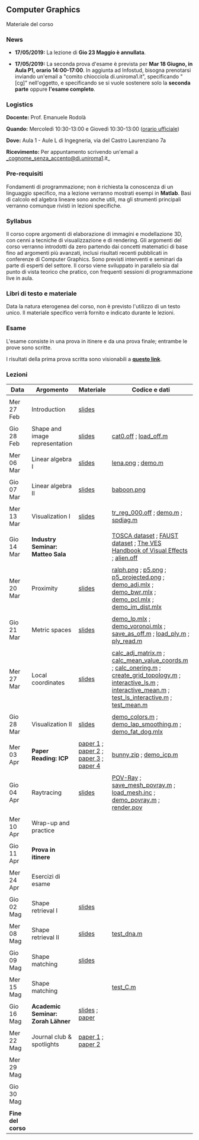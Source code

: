 ## Computer Graphics

Materiale del corso

### News

- **17/05/2019:** La lezione di **Gio 23 Maggio è annullata**.

- **17/05/2019:** La seconda prova d'esame è prevista per **Mar 18 Giugno, in Aula P1, orario 14:00-17:00**. In aggiunta ad Infostud, bisogna prenotarsi inviando un'email a "comito chiocciola di.uniroma1.it", specificando "[cg]" nell'oggetto, e specificando se si vuole sostenere solo la **seconda parte** oppure **l'esame completo**.

### Logistics

**Docente:** Prof. Emanuele Rodolà

**Quando:** Mercoledì 10:30-13:00 e Giovedì 10:30-13:00 ([orario ufficiale](https://www.studiareinformatica.uniroma1.it/laurea/orario-lezioni))

**Dove:** Aula 1 - Aule L di Ingegneria, via del Castro Laurenziano 7a

**Ricevimento:** Per appuntamento scrivendo un'email a _cognome_senza_accento@di.uniroma1.it_

### Pre-requisiti

Fondamenti di programmazione; non è richiesta la conoscenza di un linguaggio specifico, ma a lezione verranno mostrati esempi in  **Matlab**. Basi di calcolo ed algebra lineare sono anche utili, ma gli strumenti principali verranno comunque rivisti in lezioni specifiche.

### Syllabus

Il corso copre argomenti di elaborazione di immagini e modellazione 3D, con cenni a tecniche di visualizzazione e di rendering. Gli argomenti del corso verranno introdotti da zero partendo dai concetti matematici di base fino ad argomenti più avanzati, inclusi risultati recenti pubblicati in conferenze di Computer Graphics. Sono previsti interventi e seminari da parte di esperti del settore. Il corso viene sviluppato in parallelo sia dal punto di vista teorico che pratico, con frequenti sessioni di programmazione live in aula.

### Libri di testo e materiale

Data la natura eterogenea del corso, non è previsto l'utilizzo di un testo unico. Il materiale specifico verrà fornito e indicato durante le lezioni.

### Esame

L'esame consiste in una prova in itinere e da una prova finale; entrambe le prove sono scritte. 

I risultati della prima prova scritta sono visionabili a [**questo link**](https://github.com/erodola/CG-s2-2019/raw/master/Esame_11_04_2019.pdf).

### Lezioni

**Data** | **Argomento** | **Materiale** | **Codice e dati**
------------ | ------------- | ------------ | ------------
| | |
Mer 27 Feb | Introduction | [slides](https://github.com/erodola/CG-s2-2019/raw/master/01_intro/01-intro.pdf) | 
| | |
Gio 28 Feb | Shape and image representation | [slides](https://github.com/erodola/CG-s2-2019/raw/master/02_repr/02-repr.pdf) | [cat0.off](https://github.com/erodola/CG-s2-2019/raw/master/02_repr/code/cat0.off) ; [load_off.m](https://github.com/erodola/CG-s2-2019/raw/master/02_repr/code/load_off.m)
| | |
Mer 06 Mar | Linear algebra I | [slides](https://github.com/erodola/CG-s2-2019/raw/master/03_linalg/03-linalg.pdf) | [lena.png](https://github.com/erodola/CG-s2-2019/raw/master/03_linalg/lena.png) ; [demo.m](https://github.com/erodola/CG-s2-2019/raw/master/03_linalg/demo.m)
| | |
Gio 07 Mar | Linear algebra II | [slides](https://github.com/erodola/CG-s2-2019/raw/master/04_linalg2/04-linalg2.pdf) | [baboon.png](https://github.com/erodola/CG-s2-2019/raw/master/04_linalg2/baboon.png)
| | |
Mer 13 Mar | Visualization I | [slides](https://github.com/erodola/CG-s2-2019/raw/master/05_viz/05-viz.pdf) | [tr_reg_000.off](https://github.com/erodola/CG-s2-2019/raw/master/05_viz/code/tr_reg_000.off) ; [demo.m](https://github.com/erodola/CG-s2-2019/raw/master/05_viz/code/demo.m) ; [spdiag.m](https://github.com/erodola/CG-s2-2019/raw/master/05_viz/code/spdiag.m)
| | |
Gio 14 Mar | **Industry Seminar: Matteo Sala** | | [TOSCA dataset](http://tosca.cs.technion.ac.il/data/toscahires-mat.zip) ; [FAUST dataset](http://faust.is.tue.mpg.de/) ; [The VES Handbook of Visual Effects](http://www.varmstudio.com/stuff/miisu/VES.pdf) ; [alien.off](https://github.com/erodola/CG-s2-2019/raw/master/alien.zip)
| | |
Mer 20 Mar | Proximity | [slides](https://github.com/erodola/CG-s2-2019/raw/master/06_prox/06-prox.pdf) | [ralph.png](https://github.com/erodola/CG-s2-2019/raw/master/06_prox/code/ralph.png) ; [p5.png](https://github.com/erodola/CG-s2-2019/raw/master/06_prox/code/p5.png) ; [p5_projected.png](https://github.com/erodola/CG-s2-2019/raw/master/06_prox/code/p5_projected.png) ; [demo_adj.mlx](https://github.com/erodola/CG-s2-2019/raw/master/06_prox/code/demo_adj.mlx) ; [demo_bwr.mlx](https://github.com/erodola/CG-s2-2019/raw/master/06_prox/code/demo_bwr.mlx) ; [demo_pcl.mlx](https://github.com/erodola/CG-s2-2019/raw/master/06_prox/code/demo_pcl.mlx) ; [demo_im_dist.mlx](https://github.com/erodola/CG-s2-2019/raw/master/06_prox/code/demo_im_dist.mlx)
| | |
Gio 21 Mar | Metric spaces | [slides](https://github.com/erodola/CG-s2-2019/raw/master/07_metric/07-metric.pdf) | [demo_lp.mlx](https://github.com/erodola/CG-s2-2019/raw/master/07_metric/code/demo_lp.mlx) ; [demo_voronoi.mlx](https://github.com/erodola/CG-s2-2019/raw/master/07_metric/code/demo_voronoi.mlx) ; [save_as_off.m](https://github.com/erodola/CG-s2-2019/raw/master/07_metric/code/save_as_off.m) ; [load_ply.m](https://github.com/erodola/CG-s2-2019/raw/master/07_metric/code/load_ply.m) ; [ply_read.m](https://github.com/erodola/CG-s2-2019/raw/master/07_metric/code/ply_read.m)
| | |
Mer 27 Mar | Local coordinates | [slides](https://github.com/erodola/CG-s2-2019/raw/master/08_coords/08-coords.pdf) | [calc_adj_matrix.m](https://github.com/erodola/CG-s2-2019/raw/master/08_coords/code/calc_adj_matrix.m) ; [calc_mean_value_coords.m](https://github.com/erodola/CG-s2-2019/raw/master/08_coords/code/calc_mean_value_coords.m) ; [calc_onering.m](https://github.com/erodola/CG-s2-2019/raw/master/08_coords/code/calc_onering.m) ; [create_grid_topology.m](https://github.com/erodola/CG-s2-2019/raw/master/08_coords/code/create_grid_topology.m) ; [interactive_ls.m](https://github.com/erodola/CG-s2-2019/raw/master/08_coords/code/interactive_ls.m) ; [interactive_mean.m](https://github.com/erodola/CG-s2-2019/raw/master/08_coords/code/interactive_mean.m) ; [test_ls_interactive.m](https://github.com/erodola/CG-s2-2019/raw/master/08_coords/code/test_ls_interactive.m) ; [test_mean.m](https://github.com/erodola/CG-s2-2019/raw/master/08_coords/code/test_mean.m)
| | |
Gio 28 Mar | Visualization II | [slides](https://github.com/erodola/CG-s2-2019/raw/master/09_viz2/09_viz2.pdf) | [demo_colors.m](https://github.com/erodola/CG-s2-2019/raw/master/09_viz2/code/demo_colors.m) ; [demo_lap_smoothing.m](https://github.com/erodola/CG-s2-2019/raw/master/09_viz2/code/demo_lap_smoothing.m) ; [demo_fat_dog.mlx](https://github.com/erodola/CG-s2-2019/raw/master/09_viz2/code/demo_fat_dog.mlx)
| | |
Mer 03 Apr | **Paper Reading: ICP** | [paper 1](http://www-evasion.inrialpes.fr/people/Franck.Hetroy/Teaching/ProjetsImage/2007/Bib/besl_mckay-pami1992.pdf) ; [paper 2](http://www.pcl-users.org/file/n4037867/Rusinkiewicz_Effcient_Variants_of_ICP.pdf) ; [paper 3](https://graphics.stanford.edu/~smr/ICP/comparison/chen-medioni-align-rob91.pdf) ; [paper 4](http://graphics.stanford.edu/~smr/ICP/comparison/horn-hilden-orientation-josa88.pdf) | [bunny.zip](https://github.com/erodola/CG-s2-2019/raw/master/10_icp/code/bunny.zip) ; [demo_icp.m](https://github.com/erodola/CG-s2-2019/raw/master/10_icp/code/demo_icp.m)
| | |
Gio 04 Apr | Raytracing | [slides](https://github.com/erodola/CG-s2-2019/raw/master/11_ray/11-ray.pdf) | [POV-Ray](http://www.povray.org/download/) ; [save_mesh_povray.m](https://github.com/erodola/CG-s2-2019/raw/master/11_ray/code/save_mesh_povray.m) ; [load_mesh.inc](https://github.com/erodola/CG-s2-2019/raw/master/11_ray/code/load_mesh.inc) ; [demo_povray.m](https://github.com/erodola/CG-s2-2019/raw/master/11_ray/code/demo_povray.m) ; [render.pov](https://github.com/erodola/CG-s2-2019/raw/master/11_ray/code/render.pov)
| | |
Mer 10 Apr | Wrap-up and practice | |
| | |
Gio 11 Apr | **Prova in itinere** | |
| | |
Mer 24 Apr | Esercizi di esame | |
| | |
Gio 02 Mag | Shape retrieval I | [slides](https://github.com/erodola/CG-s2-2019/raw/master/12_retrieval/12-retrieval.pdf) |
| | |
Mer 08 Mag | Shape retrieval II | [slides](https://github.com/erodola/CG-s2-2019/raw/master/13_retrieval2/13-retrieval2.pdf) | [test_dna.m](https://github.com/erodola/CG-s2-2019/raw/master/13_retrieval2/code/test_dna.m)
| | |
Gio 09 Mag | Shape matching | [slides](https://github.com/erodola/CG-s2-2019/raw/master/14_corr/14-corr.pdf) |
| | |
Mer 15 Mag | Shape matching |  | [test_C.m](https://github.com/erodola/CG-s2-2019/raw/master/14_corr/code/test_C.m)
| | |
Gio 16 Mag | **Academic Seminar: Zorah Lähner** | [slides](https://github.com/erodola/CG-s2-2019/raw/master/talk_laehner.pdf) ; [paper](https://arxiv.org/pdf/1806.10417.pdf) |
| | |
Mer 22 Mag | Journal club & spotlights | [paper 1](https://www.cs.cmu.edu/~kmcrane/Projects/HeatMethod/index.html) ; [paper 2](http://www.lix.polytechnique.fr/~maks/papers/obsbg_fmaps.pdf) |
| | |
Mer 29 Mag |  |  |
| | |
Gio 30 Mag |  |  |
| | |
| **Fine del corso** | |
